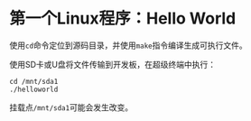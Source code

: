 # 第一个Linux程序：Hello World

使用`cd`命令定位到源码目录，并使用`make`指令编译生成可执行文件。

使用SD卡或U盘将文件传输到开发板，在超级终端中执行：

```
cd /mnt/sda1
./helloworld
```

挂载点`/mnt/sda1`可能会发生改变。